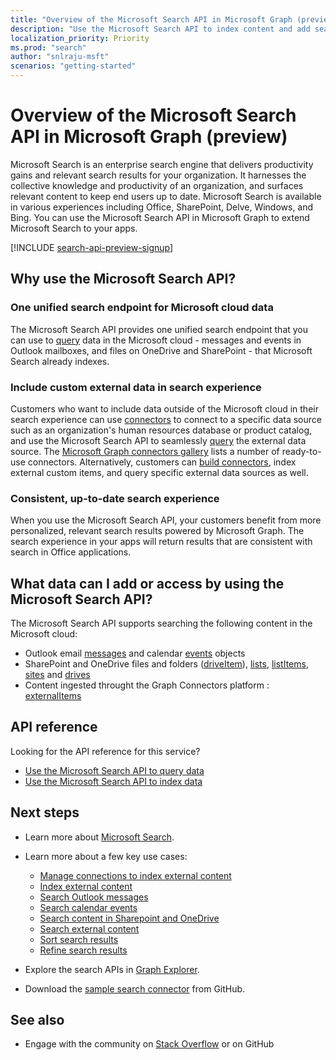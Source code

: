 ```yaml
---
title: "Overview of the Microsoft Search API in Microsoft Graph (preview)"
description: "Use the Microsoft Search API to index content and add search across your Office and indexed content to your apps."
localization_priority: Priority
ms.prod: "search"
author: "snlraju-msft"
scenarios: "getting-started"
---
```


# Overview of the Microsoft Search API in Microsoft Graph (preview)

Microsoft Search is an enterprise search engine that delivers productivity gains and relevant search results for your organization. It harnesses the collective knowledge and productivity of an organization, and surfaces relevant content to keep end users up to date. Microsoft Search is available in various experiences including Office, SharePoint, Delve, Windows, and Bing. You can use the Microsoft Search API in Microsoft Graph to extend Microsoft Search to your apps.

[!INCLUDE [search-api-preview-signup](../includes/search-api-preview-signup.md)]

<!-- markdownlint-disable MD026 -->
## Why use the Microsoft Search API?

### One unified search endpoint for Microsoft cloud data

The Microsoft Search API provides one unified search endpoint that you can use to [query](/graph/api/search-query?view=graph-rest-beta&preserve-view=true) data in the Microsoft cloud - messages and events in Outlook mailboxes, and files on OneDrive and SharePoint - that Microsoft Search already indexes.

### Include custom external data in search experience

Customers who want to include data outside of the Microsoft cloud in their search experience can use [connectors](/microsoftsearch/connectors-overview) to connect to a specific data source such as an organization's human resources database or product catalog, and use the Microsoft Search API to seamlessly [query](/graph/api/search-query?view=graph-rest-beta&preserve-view=true) the external data source. The [Microsoft Graph connectors gallery](/microsoftsearch/connectors-gallery) lists a number of ready-to-use connectors. Alternatively, customers can [build connectors](/graph/api/resources/indexing-api-overview?view=graph-rest-beta&preserve-view=true#common-use-cases), index external custom items, and query specific external data sources as well.

### Consistent, up-to-date search experience

When you use the Microsoft Search API, your customers benefit from more personalized, relevant search results powered by Microsoft Graph. The search experience in your apps will return results that are consistent with search in Office applications.

## What data can I add or access by using the Microsoft Search API?

The Microsoft Search API supports searching the following content in the Microsoft cloud:

- Outlook email [messages](/graph/api/resources/message?view=graph-rest-beta&preserve-view=true) and calendar [events](/graph/api/resources/event?view=graph-rest-beta&preserve-view=true) objects
- SharePoint and OneDrive files and folders ([driveItem](/graph/api/resources/driveitem?view=graph-rest-beta&preserve-view=true)), [lists](/graph/api/resources/list?view=graph-rest-beta&preserve-view=true), [listItems](/graph/api/resources/listitem?view=graph-rest-beta&preserve-view=true), [sites](/graph/api/resources/site?view=graph-rest-beta&preserve-view=true) and [drives](/graph/api/resources/drive?view=graph-rest-beta&preserve-view=true)
- Content ingested throught the Graph Connectors platform : [externalItems](/graph/api/resources/externalitem?view=graph-rest-beta&preserve-view=true)

## API reference

Looking for the API reference for this service?

- [Use the Microsoft Search API to query data](/graph/api/resources/search-api-overview?view=graph-rest-beta&preserve-view=true)
- [Use the Microsoft Search API to index data](/graph/api/resources/indexing-api-overview?view=graph-rest-beta&preserve-view=true)

## Next steps

- Learn more about [Microsoft Search](/microsoftsearch/).
- Learn more about a few key use cases:
  - [Manage connections to index external content](search-index-manage-connections.md)
  - [Index external content](search-index-manage-items.md)
  - [Search Outlook messages](search-concept-messages.md)
  - [Search calendar events](search-concept-events.md)
  - [Search content in Sharepoint and OneDrive](search-concept-files.md)
  - [Search external content](search-concept-custom-types.md)
  - [Sort search results](search-concept-sort.md)
  - [Refine search results](search-concept-aggregation.md)
  
- Explore the search APIs in  [Graph Explorer](https://developer.microsoft.com/graph/graph-explorer).
- Download the [sample search connector](https://github.com/microsoftgraph/msgraph-search-connector-sample) from GitHub.

## See also

- Engage with the community on [Stack Overflow](https://stackoverflow.com/questions/tagged/microsoft-graph-search) or on GitHub
